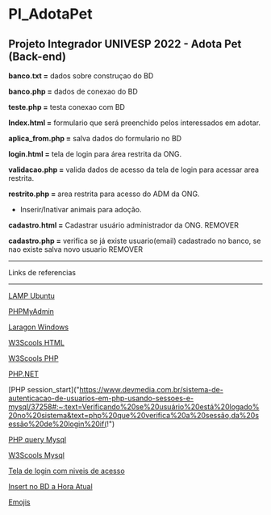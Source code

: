 # PI_AdotaPet
 ## Projeto Integrador UNIVESP 2022 - Adota Pet (Back-end)

**banco.txt =** dados sobre construçao do BD

**banco.php =** dados de conexao do BD

**teste.php =** testa conexao com BD

**Index.html =** formulario que será preenchido pelos interessados em adotar.

**aplica_from.php =** salva dados do formulario no BD

**login.html =** tela de login para área restrita da ONG.

**validacao.php =** valida dados de acesso da tela de login para acessar area restrita.

**restrito.php =** area restrita para acesso do ADM da ONG.
- Inserir/Inativar animais para adoção.

**cadastro.html =** Cadastrar usuário administrador da ONG. REMOVER

**cadastro.php =** verifica se já existe usuario(email) cadastrado no banco, se nao existe salva novo usuario REMOVER


---
Links de referencias
___ 
[LAMP Ubuntu](https://www.linode.com/docs/guides/how-to-install-a-lamp-stack-on-ubuntu-22-04/)

[PHPMyAdmin](https://github.com/phpmyadmin/phpmyadmin/wiki/DebianUbuntu)

[Laragon Windows](https://laragon.org/docs/index.html)

[W3Scools HTML](https://www.w3schools.com/html/default.asp)

[W3Scools PHP](https://www.w3schools.com/php/default.asp)

[PHP.NET](https://www.php.net/manual/pt_BR/)

[PHP session_start]("https://www.devmedia.com.br/sistema-de-autenticacao-de-usuarios-em-php-usando-sessoes-e-mysql/37258#:~:text=Verificando%20se%20usuário%20está%20logado%20no%20sistema&text=php%20que%20verifica%20a%20sessão,da%20sessão%20de%20login%20if(!")

[PHP query Mysql](http://www.linhadecodigo.com.br/artigo/3455/funcoes-de-comunicacao-com-banco-de-dados-mysql-no-php.aspx)

[W3Scools Mysql](https://www.w3schools.com/mysql/default.asp)

[Tela de login com niveis de acesso](https://www.devmedia.com.br/php-sistema-de-login-com-niveis-de-acesso/37217)

[Insert no BD a Hora Atual](https://pt.stackoverflow.com/questions/21794/campo-date-preecher-com-a-data-atual-automaticamente)

[Emojis](https://gist.github.com/rxaviers/7360908)
